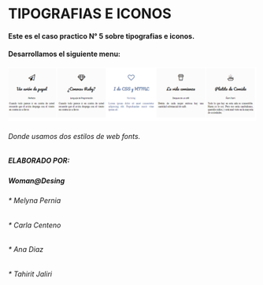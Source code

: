 # TIPOGRAFIAS E ICONOS

#### Este es el caso practico N° 5 sobre tipografias e iconos.
#### Desarrollamos el siguiente menu:

![TIPOGRAFIAS_E_ICONOS](assets/docs/menu.png "menu")

###### Donde usamos dos estilos de web fonts.

##### ELABORADO POR:
##### Woman@Desing

###### * Melyna Pernia
###### * Carla Centeno
###### * Ana Diaz
###### * Tahirit Jaliri
